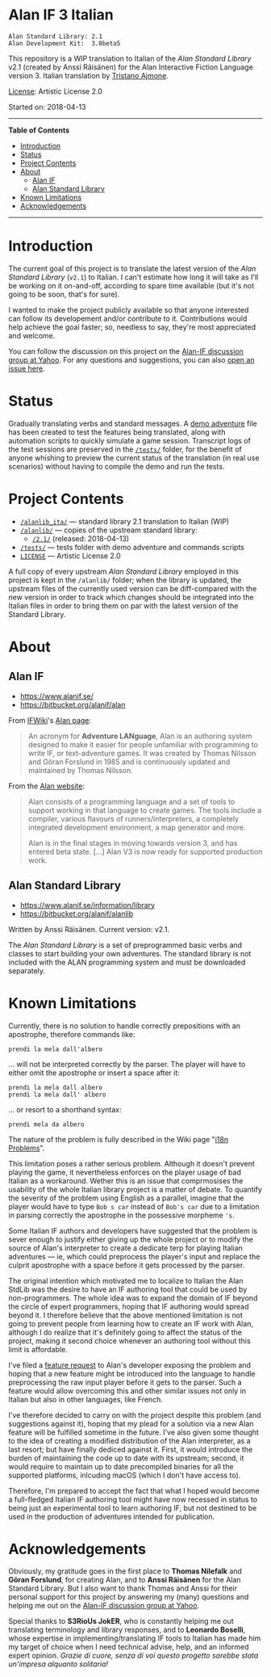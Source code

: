 # Alan IF 3 Italian

    Alan Standard Library: 2.1
    Alan Development Kit:  3.0beta5

This repository is a WIP translation to Italian of the _Alan Standard Library_ v2.1 (created by Anssi Räisänen) for the Alan Interactive Fiction Language version 3. Italian translation by [Tristano Ajmone].

[License]: Artistic License 2.0

Started on: 2018-04-13

-----

**Table of Contents**

<!-- MarkdownTOC autolink="true" bracket="round" autoanchor="false" lowercase="only_ascii" uri_encoding="true" levels="1,2,3" -->

- [Introduction](#introduction)
- [Status](#status)
- [Project Contents](#project-contents)
- [About](#about)
    - [Alan IF](#alan-if)
    - [Alan Standard Library](#alan-standard-library)
- [Known Limitations](#known-limitations)
- [Acknowledgements](#acknowledgements)

<!-- /MarkdownTOC -->

-----

# Introduction

The current goal of this project is to translate the latest version of the _Alan Standard Library_ (`v2.1`) to Italian. I can't estimate how long it will take as I'll be working on it on-and-off, according to spare time available (but it's not going to be soon, that's for sure).

I wanted to make the project publicly available so that anyone interested can follow its developement and/or contribute to it. Contributions would help achieve the goal faster; so, needless to say, they're most appreciated and welcome.

You can follow the discussion on this project on the [Alan-IF discussion group at Yahoo]. For any questions and suggestions, you can also [open an issue here].


[Alan-IF discussion group at Yahoo]: https://groups.yahoo.com/neo/groups/alan-if/info "Visit Alan-IF discussion group main page at Yahoo Groups"

[open an issue here]: https://github.com/tajmone/Alan3-Italian/issues/new "Open an issue for this project"


# Status

Gradually translating verbs and standard messages. A [demo adventure] file has been created to test the features being translated, along with automation scripts to quickly simulate a game session. Transcript logs of the test sessions are preserved in the [`/tests/`](./tests) folder, for the benefit of anyone whishing to preview the current status of the translation (in real use scenarios) without having to compile the demo and run the tests.

[demo adventure]: ./tests/il_mondo_di_alan.alan "View the sourcefile of the demo adventure 'il_mondo_di_alan.alan'"

# Project Contents

- [`/alanlib_ita/`](./alanlib_ita) — standard library 2.1 translation to Italian (WIP)
- [`/alanlib/`](./alanlib) — copies of the upstream standard library:
    + [`/2.1/`](./alanlib/2.1/) (released: 2018-04-13)
- [`/tests/`](./tests) — tests folder with demo adventure and commands scripts
- [`LICENSE`][License] — Artistic License 2.0


A full copy of every upstream _Alan Standard Library_ employed in this project is kept in the `/alanlib/` folder; when the library is updated, the upstream files of the currently used version can be diff-compared with the new version in order to track which changes should be integrated into the Italian files in order to bring them on par with the latest version of the Standard Library.


# About

## Alan IF

- https://www.alanif.se/
- https://bitbucket.org/alanif/alan

From [IFWiki]'s [Alan page]:

> An acronym for __Adventure LANguage__, Alan is an authoring system designed to make it easier for people unfamiliar with programming to write IF, or text-adventure games. It was created by Thomas Nilsson and Göran Forslund in 1985 and is continuously updated and maintained by Thomas Nilsson.

[Alan page]: http://www.ifwiki.org/index.php/Alan "View the full article on IFWiki"
[IFWiki]: http://www.ifwiki.org "Visit IFWiki.org, the Interactive Fiction Wiki"

From the [Alan website]:

> Alan consists of a programming language and a set of tools to support working in that language to create games. The tools include a compiler, various flavours of runners/interpreters, a completely integrated development environment, a map generator and more.
> 
> Alan is in the final stages in moving towards version 3, and has entered beta state. \[...\] Alan V3 is now ready for supported production work.

[Alan website]: https://www.alanif.se/ "Visit Alan official website"

## Alan Standard Library

- https://www.alanif.se/information/library
- https://bitbucket.org/alanif/alanlib

Written by Anssi Räisänen. Current version: v2.1.

The _Alan Standard Library_  is a set of preprogrammed basic verbs and classes to start building your own adventures. The standard library is not included with the ALAN programming system and must be downloaded separately.

# Known Limitations

Currently, there is no solution to handle correctly prepositions with an apostrophe, therefore commands like:

    prendi la mela dall'albero

... will not be interpreted correctly by the parser. The player will have to either omit the apostrophe or insert a space after it:

    prendi la mela dall albero
    prendi la mela dall' albero

... or resort to a shorthand syntax:

    prendi mela da albero

The nature of the problem is fully described in the Wiki page "[i18n Problems]".

This limitation poses a rather serious problem. Although it doesn't prevent playing the game, it nevertheless enforces on the player usage of bad Italian as a workaround. Wether this is an issue that comprmosises the usability of the whole Italian library project is a matter of debate. To quantify the severity of the problem using English as a parallel, imagine that the player would have to type `Bob s car` instead of `Bob's car` due to a limitation in parsing correctly the apostrophe in the possessive morpheme `'s`.

Some Italian IF authors and developers have suggested that the problem is sever enough to justify either giving up the whole project or to modify the source of Alan's interpreter to create a dedicate terp for playing Italian adventures — ie, which could preprocess the player's input and replace the culprit apostrophe with a space before it gets processed by the parser.

The original intention which motivated me to localize to Italian the Alan StdLib was the desire to have an IF authoring tool that could be used by non-programmers. The whole idea was to expand the domain of IF beyond the circle of expert programmers, hoping that IF authoring would spread beyond it. I therefore believe that the above mentioned limitation is not going to prevent people from learning how to create an IF work with Alan, although I do realize that it's definitely going to affect the status of the project, making it second choice whenever an authoring tool without this limit is affordable.

I've filed a [feature request] to Alan's developer exposing the problem and hoping that a new feature might be introduced into the language to handle preprocessing the raw input player before it gets to the parser. Such a feature would allow overcoming this and other similar issues not only in Italian but also in other languages, like French.

I've therefore decided to carry on with the project despite this problem (and suggestions against it), hoping that my plead for a solution via a new Alan feature will be fulfilled sometime in the future. I've also given some thought to the idea of creating a modified distribution of the Alan interpreter, as a last resort; but have finally dediced against it. First, it would introduce the burden of maintaining the code up to date with its upstream; second, it would require to maintain up to date precompiled binaries for all the supported platforms, inlcuding macOS (which I don't have access to). 

Therefore, I'm prepared to accept the fact that what I hoped would become a  full-fledged Italian IF authoring tool might have now recessed in status to being just an experimental tool to learn authoring IF, but not destined to be used in the production of adventures intended for publication.


# Acknowledgements

Obviously, my gratitude goes in the first place to __Thomas Nilefalk__ and __Göran Forslund__, for creating Alan, and to __Anssi Räisänen__ for the Alan Standard Library. But I also want to thank Thomas and Anssi for their personal support for this project by answering my (many) questions and helping me out on the [Alan-IF discussion group at Yahoo].

Special thanks to __S3RioUs JokER__, who is constantly helping me out translating terminology and library responses, and to __Leonardo Boselli__, whose expertise in implementing/translating IF tools to Italian has made him my target of choice when I need technical advise, help, and an informed expert opinion. _Grazie di cuore, senza di voi questo progetto sarebbe stata un'impresa alquanto solitaria!_



<!-----------------------------------------------------------------------------
                               REFERENCE LINKS                                
------------------------------------------------------------------------------>

[License]: ./LICENSE "View the full text of Artistic License 2.0"

[Tristano Ajmone]: https://github.com/tajmone "View Tristano Ajmone's GitHub profile"

[Alan-IF discussion group at Yahoo]: https://groups.yahoo.com/neo/groups/alan-if/info "Visit Alan-IF discussion group main page at Yahoo Groups"

[feature request]: https://groups.yahoo.com/neo/groups/alan-if/conversations/messages/3421 "See the post of the feature/fix request"

[i18n Problems]: https://github.com/tajmone/Alan3-Italian/wiki/i18n-Problems

